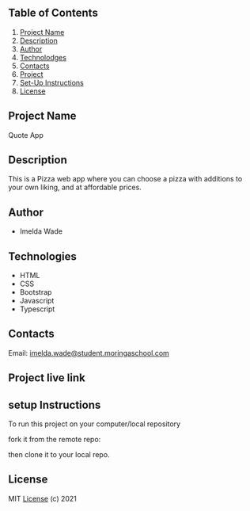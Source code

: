 ## Table of Contents
1. [Project Name](#Project-Name)
2. [Description](#Description)
3. [Author](#Author)
4. [Technolodges](#Technologies)
5. [Contacts](#Contacts)
6. [Project](#Project-live-link)
7. [Set-Up Instructions](#setup-instructions)
8. [License](#license)

## Project Name
Quote App

## Description
This is a Pizza web app where you can choose a pizza with additions to your own liking, and at affordable prices.

## Author
* Imelda Wade

## Technologies                                                             
* HTML
* CSS
* Bootstrap
* Javascript
* Typescript


## Contacts
Email: imelda.wade@student.moringaschool.com

## Project live link


##  setup Instructions
To run this project on your computer/local repository 

fork it from the remote repo:



then clone it to your local repo.

## License
MIT [License](/LICENSE) (c) 2021